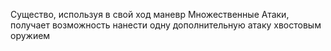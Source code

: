 Существо, используя в свой ход маневр Множественные Атаки, получает возможность нанести одну дополнительную атаку хвостовым оружием
